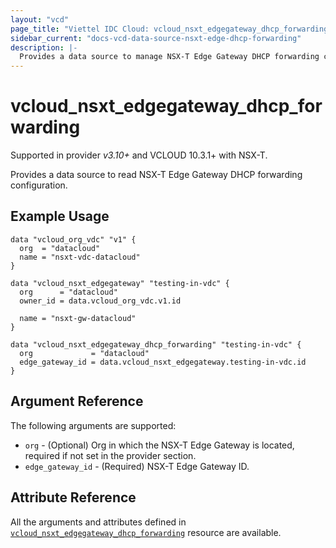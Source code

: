 ```yaml
---
layout: "vcd"
page_title: "Viettel IDC Cloud: vcloud_nsxt_edgegateway_dhcp_forwarding"
sidebar_current: "docs-vcd-data-source-nsxt-edge-dhcp-forwarding"
description: |-
  Provides a data source to manage NSX-T Edge Gateway DHCP forwarding configuration.
---
```


# vcloud\_nsxt\_edgegateway\_dhcp\_forwarding

Supported in provider *v3.10+* and VCLOUD 10.3.1+ with NSX-T.

Provides a data source to read NSX-T Edge Gateway DHCP forwarding configuration.

## Example Usage

```hcl
data "vcloud_org_vdc" "v1" {
  org  = "datacloud"
  name = "nsxt-vdc-datacloud"
}

data "vcloud_nsxt_edgegateway" "testing-in-vdc" {
  org      = "datacloud"
  owner_id = data.vcloud_org_vdc.v1.id

  name = "nsxt-gw-datacloud"
}

data "vcloud_nsxt_edgegateway_dhcp_forwarding" "testing-in-vdc" {
  org             = "datacloud"
  edge_gateway_id = data.vcloud_nsxt_edgegateway.testing-in-vdc.id
}
```

## Argument Reference

The following arguments are supported:

* `org` - (Optional) Org in which the NSX-T Edge Gateway is located, required
  if not set in the provider section.
* `edge_gateway_id` - (Required) NSX-T Edge Gateway ID.

## Attribute Reference

All the arguments and attributes defined in
[`vcloud_nsxt_edgegateway_dhcp_forwarding`](/providers/terraform-viettelidc/vcloud/latest/docs/resources/nsxt_edgegateway_dhcp_forwarding)
resource are available.
